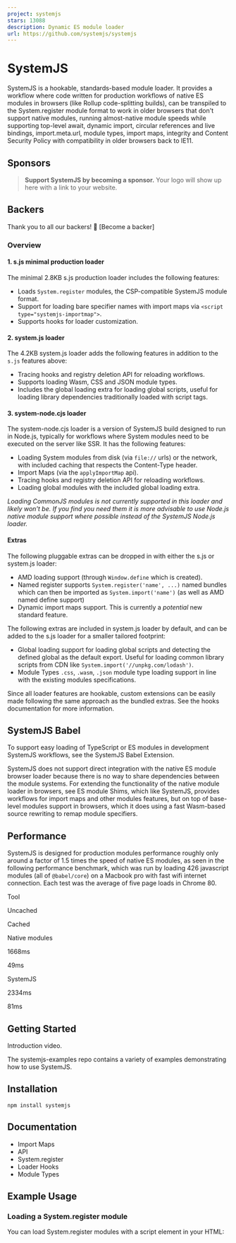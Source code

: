 ```yaml
---
project: systemjs
stars: 13088
description: Dynamic ES module loader
url: https://github.com/systemjs/systemjs
---
```


SystemJS
========

SystemJS is a hookable, standards-based module loader. It provides a workflow where code written for production workflows of native ES modules in browsers (like Rollup code-splitting builds), can be transpiled to the System.register module format to work in older browsers that don't support native modules, running almost-native module speeds while supporting top-level await, dynamic import, circular references and live bindings, import.meta.url, module types, import maps, integrity and Content Security Policy with compatibility in older browsers back to IE11.

Sponsors
--------

> **Support SystemJS by becoming a sponsor.** Your logo will show up here with a link to your website.

Backers
-------

Thank you to all our backers! 🙏 \[Become a backer\]

### Overview

#### 1\. s.js minimal production loader

The minimal 2.8KB s.js production loader includes the following features:

-   Loads `System.register` modules, the CSP-compatible SystemJS module format.
-   Support for loading bare specifier names with import maps via `<script type="systemjs-importmap">`.
-   Supports hooks for loader customization.

#### 2\. system.js loader

The 4.2KB system.js loader adds the following features in addition to the `s.js` features above:

-   Tracing hooks and registry deletion API for reloading workflows.
-   Supports loading Wasm, CSS and JSON module types.
-   Includes the global loading extra for loading global scripts, useful for loading library dependencies traditionally loaded with script tags.

#### 3\. system-node.cjs loader

The system-node.cjs loader is a version of SystemJS build designed to run in Node.js, typically for workflows where System modules need to be executed on the server like SSR. It has the following features:

-   Loading System modules from disk (via `file://` urls) or the network, with included caching that respects the Content-Type header.
-   Import Maps (via the `applyImportMap` api).
-   Tracing hooks and registry deletion API for reloading workflows.
-   Loading global modules with the included global loading extra.

_Loading CommonJS modules is not currently supported in this loader and likely won't be. If you find you need them it is more advisable to use Node.js native module support where possible instead of the SystemJS Node.js loader._

#### Extras

The following pluggable extras can be dropped in with either the s.js or system.js loader:

-   AMD loading support (through `Window.define` which is created).
-   Named register supports `System.register('name', ...)` named bundles which can then be imported as `System.import('name')` (as well as AMD named define support)
-   Dynamic import maps support. This is currently a _potential_ new standard feature.

The following extras are included in system.js loader by default, and can be added to the s.js loader for a smaller tailored footprint:

-   Global loading support for loading global scripts and detecting the defined global as the default export. Useful for loading common library scripts from CDN like `System.import('//unpkg.com/lodash')`.
-   Module Types `.css`, `.wasm`, `.json` module type loading support in line with the existing modules specifications.

Since all loader features are hookable, custom extensions can be easily made following the same approach as the bundled extras. See the hooks documentation for more information.

SystemJS Babel
--------------

To support easy loading of TypeScript or ES modules in development SystemJS workflows, see the SystemJS Babel Extension.

SystemJS does not support direct integration with the native ES module browser loader because there is no way to share dependencies between the module systems. For extending the functionality of the native module loader in browsers, see ES module Shims, which like SystemJS, provides workflows for import maps and other modules features, but on top of base-level modules support in browsers, which it does using a fast Wasm-based source rewriting to remap module specifiers.

Performance
-----------

SystemJS is designed for production modules performance roughly only around a factor of 1.5 times the speed of native ES modules, as seen in the following performance benchmark, which was run by loading 426 javascript modules (all of `@babel/core`) on a Macbook pro with fast wifi internet connection. Each test was the average of five page loads in Chrome 80.

Tool

Uncached

Cached

Native modules

1668ms

49ms

SystemJS

2334ms

81ms

Getting Started
---------------

Introduction video.

The systemjs-examples repo contains a variety of examples demonstrating how to use SystemJS.

Installation
------------

```
npm install systemjs
```

Documentation
-------------

-   Import Maps
-   API
-   System.register
-   Loader Hooks
-   Module Types

Example Usage
-------------

### Loading a System.register module

You can load System.register modules with a script element in your HTML:

<script src\="system.js"\></script\>
<script type\="systemjs-module" src\="/js/main.js"\></script\>
<script type\="systemjs-module" src\="import:name-of-module"\></script\>

### Loading with System.import

You can also dynamically load modules at any time with `System.import()`:

System.import('/js/main.js');

where `main.js` is a module available in the System.register module format.

### Bundling workflow

For an example of a bundling workflow, see the Rollup Code Splitting starter project - https://github.com/rollup/rollup-starter-code-splitting.

Note that when building System modules you typically want to ensure anonymous System.register statements like:

System.register(\[\], function () { ... });

are emitted, as these can be loaded in a way that behaves the same as normal ES modules, and **not** named register statements like:

System.register('name', \[\], function () { ... });

While these can be supported with the named register extension, this approach is typically not recommended for modern modules workflows.

### Import Maps

Say `main.js` depends on loading `'lodash'`, then we can define an import map:

<script src\="system.js"\></script\>
<script type\="systemjs-importmap"\>
{
  "imports": {
    "lodash": "https://unpkg.com/lodash@4.17.10/lodash.js"
  }
}
</script\>
<!-- Alternatively:
<script type="systemjs-importmap" src="path/to/map.json" crossorigin="anonymous"></script>
\-->
<script type\="systemjs-module" src\="/js/main.js"\></script\>

### IE11 Support

IE11 continues to be fully supported, provided the relevant polyfills are available.

The main required polyfill is a `Promise` polyfill. If using import maps a `fetch` polyfill is also needed.

Both of these can be loaded conditionally using for example using Bluebird Promises and the GitHub Fetch Polyfill over Unpkg:

<script\>
  if (typeof Promise \=== 'undefined')
    document.write('<script src="https://unpkg.com/bluebird@3.7.2/js/browser/bluebird.core.min.js"><\\/script>');
  if (typeof fetch \=== 'undefined')
    document.write('<script src="https://unpkg.com/whatwg-fetch@3.4.1/dist/fetch.umd.js"><\\/script>');
</script\>

located _before_ the SystemJS script itself. The above will ensure these polyfills are only fetched for older browsers without `Promise` and `fetch` support.

#### Note on Import Maps Support in IE11

When using external import maps (those with `src=""` attributes), there is an IE11-specific workaround that might need to be used. Browsers should not make a network request when they see `<script type="systemjs-importmap" src="/importmap.json"></script>` during parsing of the initial HTML page. However, IE11 does so. Codesandbox demonstration

Normally this is not an issue, as SystemJS will make an additional request via fetch/xhr for the import map. However, a problem can occur when the file is cached after the first request, since the first request caused by IE11 does not send the Origin request header by default. If the request requires CORS, the lack of an Origin request header causes many web servers (including AWS Cloudfront) to omit the response CORS headers. This can result in the resource being cached without CORS headers, which causes the later SystemJS fetch() to fail because of CORS checks.

This can be worked around by adding `crossorigin="anonymous"` as an attribute to the `<script type="systemjs-importmap">` script.

Community Projects
------------------

A list of projects that use or work with SystemJS in providing modular browser workflows. Post a PR.

-   beyondjs.com -TypeScript first meta-framework for universal microfrontends/micronservices.
-   esm-bundle - list of System.register versions for major libraries, including documentation on how to create a System.register bundle for any npm package.
-   es-dev-server - A web server for developing without a build step.
-   import map overrides - Dynamically inject an import map stored in local storage so that you can override the URL for any module. Can be useful for running development modules on localhost against the server.
-   js-env - Collection of development tools providing a unified workflow to write JavaScript for the web, node.js or both at the same time.
-   jspm.org - Package manager for native modules, using SystemJS for backwards compatibility.
-   single-spa - JavaScript framework for front-end microservices.
-   systemjs-webpack-interop - npm lib for setting webpack public path and creating webpack configs that work well with SystemJS.
-   @wener/system - hooks to make System works with npm registry & package.json}

Compatibility with Webpack
--------------------------

Code-splitting builds on top of native ES modules, like Rollup offers, are an alternative to the Webpack-style chunking approach - offering a way to utilize the native module loader for loading shared and dynamic chunks instead of using a custom registry and loader as Webpack bundles include. Scope-level optimizations can be performed on ES modules when they are combined, while ensuring no duplicate code is loaded through dynamic loading and code-sharing in the module registry, using the features of the native module loader and its dynamic runtime nature.

systemjs-webpack-interop is a community-maintained npm library that might help you get webpack and systemjs working well together.

As of webpack@4.30.0, it is now possible to compile webpack bundles to System.register format, by modifying your webpack config:

{
  output: {
    libraryTarget: 'system', 
  }
}

If using webpack@<5, the following config is needed to avoid rewriting references to the global `System` variable:

{
  module: {
    rules: \[
      { parser: { system: false } }
    \]
  }
}

Using npm packages
------------------

Third party libraries and npm packages may be used as long as they are published in a supported module format. For packages that do not exist in a supported module format, here is a list of github repos that publish `System.register` versions of popular third party libraries (such as react, react-dom, rxjs, etc).

Contributing to SystemJS
------------------------

Project bug fixes and changes are welcome for discussion, provided the project footprint remains minimal.

Task running is handled by Chomp (https://chompbuild.com).

To run the tests:

```
npm install -g chomp
chomp test
```

Changes
-------

For the changelog, see CHANGELOG.md.

License
-------

MIT
